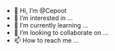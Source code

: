 - 👋 Hi, I’m @Cepoot
- 👀 I’m interested in ...
- 🌱 I’m currently learning ...
- 💞️ I’m looking to collaborate on ...
- 📫 How to reach me ...

<!---
Cepoot/Cepoot is a ✨ special ✨ repository because its `README.md` (this file) appears on your GitHub profile.
You can click the Preview link to take a look at your changes.
--->
